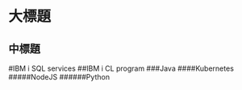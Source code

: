 ﻿大標題
====

中標題
----

#IBM i SQL services
##IBM i CL program
###Java
####Kubernetes
#####NodeJS
######Python
